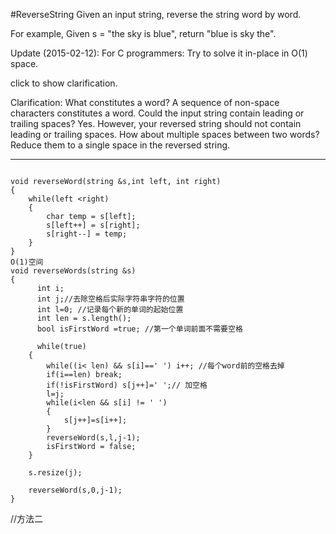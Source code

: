 #ReverseString
Given an input string, reverse the string word by word.

For example,
Given s = "the sky is blue",
return "blue is sky the".

Update (2015-02-12):
For C programmers: Try to solve it in-place in O(1) space.

click to show clarification.

Clarification:
What constitutes a word?
A sequence of non-space characters constitutes a word.
Could the input string contain leading or trailing spaces?
Yes. However, your reversed string should not contain leading or trailing spaces.
How about multiple spaces between two words?
Reduce them to a single space in the reversed string.


---


```

void reverseWord(string &s,int left, int right)
{
	while(left <right)
	{
		char temp = s[left];
		s[left++] = s[right];
		s[right--] = temp;
	}
}
O(1)空间
void reverseWords(string &s) 
{
      int i;
	  int j;//去除空格后实际字符串字符的位置
	  int l=0; //记录每个新的单词的起始位置
	  int len = s.length();
	  bool isFirstWord =true; //第一个单词前面不需要空格

	  while(true)
	{
		while((i< len) && s[i]==' ') i++; //每个word前的空格去掉
		if(i==len) break;
		if(!isFirstWord) s[j++]=' ';// 加空格
		l=j;
		while(i<len && s[i] != ' ') 
		{
			s[j++]=s[i++];
		}
		reverseWord(s,l,j-1);
		isFirstWord = false;
	}

	s.resize(j);

	reverseWord(s,0,j-1);
}
```
//方法二
